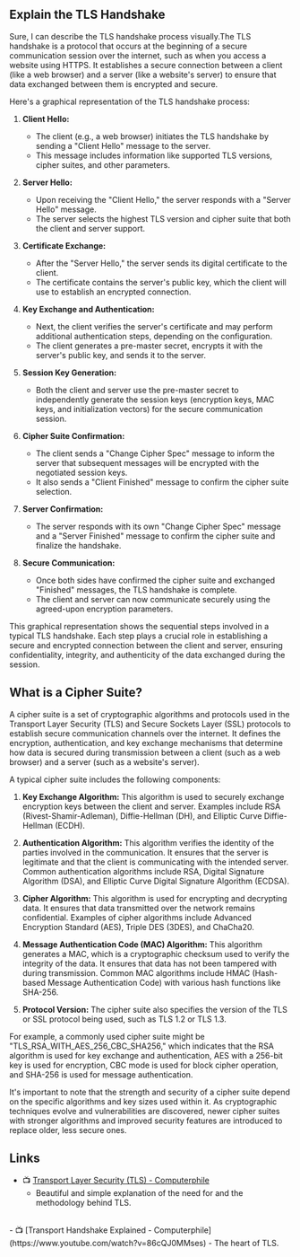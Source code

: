## Explain the TLS Handshake

Sure, I can describe the TLS handshake process visually.The TLS handshake is a protocol that occurs at the beginning of a secure communication session over the internet, such as when you access a website using HTTPS. It establishes a secure connection between a client (like a web browser) and a server (like a website's server) to ensure that data exchanged between them is encrypted and secure.

Here's a graphical representation of the TLS handshake process:

1. **Client Hello:**
   - The client (e.g., a web browser) initiates the TLS handshake by sending a "Client Hello" message to the server.
   - This message includes information like supported TLS versions, cipher suites, and other parameters.

2. **Server Hello:**
   - Upon receiving the "Client Hello," the server responds with a "Server Hello" message.
   - The server selects the highest TLS version and cipher suite that both the client and server support.

3. **Certificate Exchange:**
   - After the "Server Hello," the server sends its digital certificate to the client.
   - The certificate contains the server's public key, which the client will use to establish an encrypted connection.

4. **Key Exchange and Authentication:**
   - Next, the client verifies the server's certificate and may perform additional authentication steps, depending on the configuration.
   - The client generates a pre-master secret, encrypts it with the server's public key, and sends it to the server.

5. **Session Key Generation:**
   - Both the client and server use the pre-master secret to independently generate the session keys (encryption keys, MAC keys, and initialization vectors) for the secure communication session.

1. **Cipher Suite Confirmation:**
   - The client sends a "Change Cipher Spec" message to inform the server that subsequent messages will be encrypted with the negotiated session keys.
   - It also sends a "Client Finished" message to confirm the cipher suite selection.

2. **Server Confirmation:**
   - The server responds with its own "Change Cipher Spec" message and a "Server Finished" message to confirm the cipher suite and finalize the handshake.

3. **Secure Communication:**
   - Once both sides have confirmed the cipher suite and exchanged "Finished" messages, the TLS handshake is complete.
   - The client and server can now communicate securely using the agreed-upon encryption parameters.

This graphical representation shows the sequential steps involved in a typical TLS handshake. Each step plays a crucial role in establishing a secure and encrypted connection between the client and server, ensuring confidentiality, integrity, and authenticity of the data exchanged during the session.

## What is a Cipher Suite?

A cipher suite is a set of cryptographic algorithms and protocols used in the Transport Layer Security (TLS) and Secure Sockets Layer (SSL) protocols to establish secure communication channels over the internet. It defines the encryption, authentication, and key exchange mechanisms that determine how data is secured during transmission between a client (such as a web browser) and a server (such as a website's server).

A typical cipher suite includes the following components:

1. **Key Exchange Algorithm:** This algorithm is used to securely exchange encryption keys between the client and server. Examples include RSA (Rivest-Shamir-Adleman), Diffie-Hellman (DH), and Elliptic Curve Diffie-Hellman (ECDH).

2. **Authentication Algorithm:** This algorithm verifies the identity of the parties involved in the communication. It ensures that the server is legitimate and that the client is communicating with the intended server. Common authentication algorithms include RSA, Digital Signature Algorithm (DSA), and Elliptic Curve Digital Signature Algorithm (ECDSA).

3. **Cipher Algorithm:** This algorithm is used for encrypting and decrypting data. It ensures that data transmitted over the network remains confidential. Examples of cipher algorithms include Advanced Encryption Standard (AES), Triple DES (3DES), and ChaCha20.

4. **Message Authentication Code (MAC) Algorithm:** This algorithm generates a MAC, which is a cryptographic checksum used to verify the integrity of the data. It ensures that data has not been tampered with during transmission. Common MAC algorithms include HMAC (Hash-based Message Authentication Code) with various hash functions like SHA-256.

5. **Protocol Version:** The cipher suite also specifies the version of the TLS or SSL protocol being used, such as TLS 1.2 or TLS 1.3.

For example, a commonly used cipher suite might be "TLS_RSA_WITH_AES_256_CBC_SHA256," which indicates that the RSA algorithm is used for key exchange and authentication, AES with a 256-bit key is used for encryption, CBC mode is used for block cipher operation, and SHA-256 is used for message authentication.

It's important to note that the strength and security of a cipher suite depend on the specific algorithms and key sizes used within it. As cryptographic techniques evolve and vulnerabilities are discovered, newer cipher suites with stronger algorithms and improved security features are introduced to replace older, less secure ones.

## Links

- 📺 [Transport Layer Security (TLS) - Computerphile](https://www.youtube.com/watch?v=0TLDTodL7Lc)
	- Beautiful and simple explanation of the need for and the methodology behind TLS.
<br>
- 📺 [Transport Handshake Explained - Computerphile](https://www.youtube.com/watch?v=86cQJ0MMses)
	- The heart of TLS.
